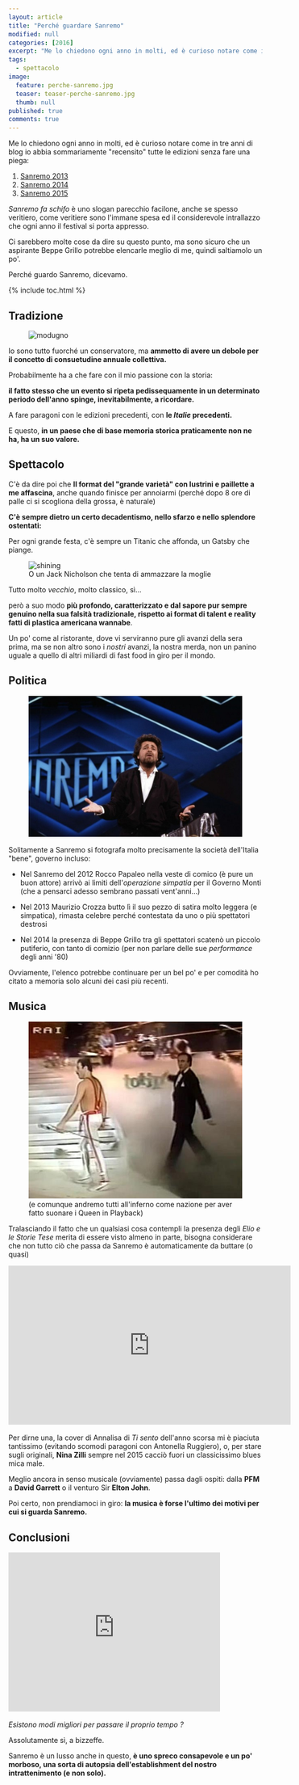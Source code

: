 ```yaml
---
layout: article
title: "Perché guardare Sanremo"
modified: null
categories: [2016]
excerpt: "Me lo chiedono ogni anno in molti, ed è curioso notare come in tre anni di blog io abbia sommariamente "recensito" tutte le edizioni senza fare una piega:"
tags:
  - spettacolo
image: 
  feature: perche-sanremo.jpg
  teaser: teaser-perche-sanremo.jpg
  thumb: null
published: true
comments: true
---
```


Me lo chiedono ogni anno in molti, ed è curioso notare come in tre anni di blog io abbia sommariamente "recensito" tutte le edizioni senza fare una piega:

1. [Sanremo 2013](http://xabacadabra.com/2013/sanremo-duemilatredici/)
2. [Sanremo 2014](http://xabacadabra.com/2014/sanremo-2014/)
3. [Sanremo 2015](http://xabacadabra.com/2015/sanremo-2015/)

*Sanremo fa schifo* è uno slogan parecchio facilone, anche se spesso veritiero, come veritiere sono l'immane spesa ed il considerevole intrallazzo che ogni anno il festival si porta appresso.

Ci sarebbero molte cose da dire su questo punto, ma sono sicuro che un aspirante Beppe Grillo potrebbe elencarle meglio di me, quindi saltiamolo un po'.

Perché guardo Sanremo, dicevamo.

{% include toc.html %}

## Tradizione

<figure>
	<img src='/gallery/sanremo/mudugno.jpg' alt='modugno'>
</figure>

Io sono tutto fuorché un conservatore, ma **ammetto di avere un debole per il concetto di consuetudine annuale collettiva.** 

Probabilmente ha a che fare con il mio passione con la storia: 

**il fatto stesso che un evento si ripeta pedissequamente in un determinato periodo dell'anno spinge, inevitabilmente, a ricordare.**

A fare paragoni con le edizioni precedenti, con **le *Italie* precedenti.**

E questo, **in un paese che di base memoria storica praticamente non ne ha, ha un suo valore.**

## Spettacolo

C'è da dire poi che **Il format del "grande varietà" con lustrini e paillette a me affascina**, anche quando finisce per annoiarmi (perché dopo 8 ore di palle ci si scogliona della grossa, è naturale)

**C'è sempre dietro un certo decadentismo, nello sfarzo e nello splendore ostentati:**

Per ogni grande festa, c'è sempre un Titanic che affonda, un Gatsby che piange.

<figure>
	<img src='http://screenprism.com/assets/img/article/_1080x400/178763.jpg' alt='shining'>
	<figcaption>O un Jack Nicholson che tenta di ammazzare la moglie</figcaption>
</figure>	

Tutto molto *vecchio*, molto classico, sì...

però a suo modo **più profondo, caratterizzato e dal sapore pur sempre genuino nella sua falsità tradizionale, rispetto ai format di talent e reality fatti di plastica americana wannabe**.

Un po' come al ristorante, dove vi serviranno pure gli avanzi della sera prima, ma se non altro sono i *nostri* avanzi, la nostra merda, non un panino uguale a quello di altri miliardi di fast food in giro per il mondo.

## Politica

<figure>
	<img src='/gallery/sanremo/grillo-sanremo-1988.jpg' alt='grillo'>
</figure>

Solitamente a Sanremo si fotografa molto precisamente la società dell'Italia "bene", governo incluso: 

- Nel Sanremo del 2012 Rocco Papaleo nella veste di comico (è pure un buon attore)  arrivò ai limiti dell'*operazione simpatia* per il Governo Monti (che a pensarci adesso sembrano passati vent'anni...)

- Nel 2013 Maurizio Crozza butto lì il suo pezzo di satira molto leggera (e simpatica), rimasta celebre perché contestata da uno o più spettatori destrosi

- Nel 2014 la presenza di Beppe Grillo tra gli spettatori scatenò un piccolo putiferio, con tanto di comizio (per non parlare delle sue *performance* degli anni '80)

Ovviamente, l'elenco potrebbe continuare per un bel po' e per comodità ho citato a memoria solo alcuni dei casi più recenti.

## Musica

<figure>
	<img src='/gallery/sanremo/sanremo-queen.jpg' alt='queen'>
	<figcaption>(e comunque andremo tutti all'inferno come nazione per aver fatto suonare i Queen in Playback)</figcaption>
</figure>

Tralasciando il fatto che un qualsiasi cosa contempli la presenza degli *Elio e le Storie Tese* merita di essere visto almeno in parte, bisogna considerare che non tutto ciò che passa da Sanremo è automaticamente da buttare (o quasi)

<iframe width="560" height="315" src="https://www.youtube.com/embed/mcuMpNvBJPg" frameborder="0" allowfullscreen></iframe>

Per dirne una, la cover di Annalisa di *Ti sento* dell'anno scorsa mi è piaciuta tantissimo (evitando scomodi paragoni con Antonella Ruggiero), o, per stare sugli originali, **Nina Zilli** sempre nel 2015 cacciò fuori un classicissimo blues mica male.

Meglio ancora in senso musicale (ovviamente) passa dagli ospiti: dalla **PFM** a **David Garrett** o il venturo Sir **Elton John**. 

Poi certo, non prendiamoci in giro: **la musica è forse l'ultimo dei motivi per cui si guarda Sanremo.**

## Conclusioni

<iframe width="420" height="315" src="https://www.youtube.com/embed/jdt4MGcZkew" frameborder="0" allowfullscreen></iframe>

*Esistono modi migliori per passare il proprio tempo ?*

Assolutamente sì, a bizzeffe.

Sanremo è un lusso anche in questo, **è uno spreco consapevole e un po' morboso, una sorta di autopsia dell'establishment del nostro intrattenimento (e non solo).**